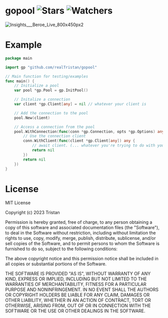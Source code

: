 # gopool ![Stars](https://img.shields.io/github/stars/realTristan/gopool?color=brightgreen) ![Watchers](https://img.shields.io/github/watchers/realTristan/gopool?label=Watchers)
![Insights___Beroe_Live_800x450px2](https://user-images.githubusercontent.com/75189508/234116002-1f528e06-b6e0-435a-aa4d-baf084966226.jpg)

# Example
```go
package main

import gp "github.com/realTristan/gopool"

// Main function for testing/examples
func main() {
	// Initialize a pool
	var pool *gp.Pool = gp.InitPool()

	// Initalize a connection
	var client *gp.Client[any] = nil // whatever your client is

	// Add the connection to the pool
	pool.New(client)

	// Access a connection from the pool
	pool.WithConnection(func(conn *gp.Connection, opts *gp.Options) any {
		// Use the connection client
		conn.WithClient(func(client *gp.Client[any]) any {
			// await client. (... whatever you're trying to do with your database client)
			return nil
		})
		return nil
	})
}
```

# License
MIT License

Copyright (c) 2023 Tristan

Permission is hereby granted, free of charge, to any person obtaining a copy
of this software and associated documentation files (the "Software"), to deal
in the Software without restriction, including without limitation the rights
to use, copy, modify, merge, publish, distribute, sublicense, and/or sell
copies of the Software, and to permit persons to whom the Software is
furnished to do so, subject to the following conditions:

The above copyright notice and this permission notice shall be included in all
copies or substantial portions of the Software.

THE SOFTWARE IS PROVIDED "AS IS", WITHOUT WARRANTY OF ANY KIND, EXPRESS OR
IMPLIED, INCLUDING BUT NOT LIMITED TO THE WARRANTIES OF MERCHANTABILITY,
FITNESS FOR A PARTICULAR PURPOSE AND NONINFRINGEMENT. IN NO EVENT SHALL THE
AUTHORS OR COPYRIGHT HOLDERS BE LIABLE FOR ANY CLAIM, DAMAGES OR OTHER
LIABILITY, WHETHER IN AN ACTION OF CONTRACT, TORT OR OTHERWISE, ARISING FROM,
OUT OF OR IN CONNECTION WITH THE SOFTWARE OR THE USE OR OTHER DEALINGS IN THE
SOFTWARE.
